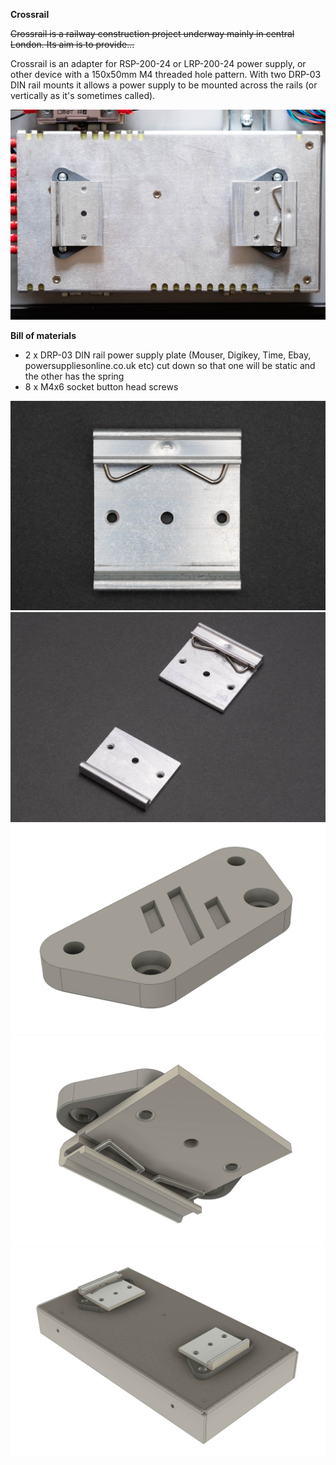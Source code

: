 **Crossrail**

~~Crossrail is a railway construction project underway mainly in central London. Its aim is to provide...~~

Crossrail is an adapter for RSP-200-24 or LRP-200-24 power supply, or other device with a 150x50mm M4 threaded hole pattern. With two DRP-03 DIN rail mounts it allows a power supply to be mounted across the rails (or vertically as it's sometimes called).

![](./images/_DSF0728.jpg)

**Bill of materials**
 - 2 x DRP-03 DIN rail power supply plate (Mouser, Digikey, Time, Ebay, powersuppliesonline.co.uk etc) cut down so that one will be static and the other has the spring
 - 8 x M4x6 socket button head screws

![crossrail](./images/_DSF0725.jpg)
![crossrail](./images/_DSF0727.jpg)
![crossrail](./images/crossrail_01.jpg)
![crossrail](./images/crossrail_02.jpg)
![crossrail](./images/crossrail_03.jpg)
